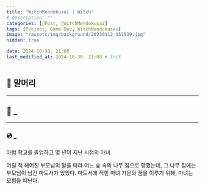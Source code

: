 ```yaml
---
title: "WitchMendokusai | Witch"
# description: ""
categories: [📀Post, 🥥WitchMendokusai]
tags: [Project, Game-Dev, WitchMendokusai]
image: "/assets/img/background/20230112_151539.jpg"
hidden: true

date: 2024-10-30. 21:08
last_modified_at: 2024-10-30. 21:08 # Init
---
```


## 📀 말머리

---

## 📀 _

---

### 💿 _

마법 학교를 졸업하고 몇 년이 지난 시점의 마녀.

어릴 적 헤어진 부모님의 말을 따라 어느 숲 속의 나무 집으로 향했는데,
그 나무 집에는 부모님이 남긴 마도서가 있었다.
마도서에 적힌 마녀 가문의 꿈을 이루기 위해, 마녀는 모험을 떠난다.
